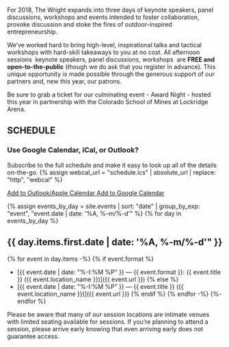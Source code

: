 For 2018, The Wright expands into three days of keynote speakers, panel discussions, workshops and events intended to foster collaboration, provoke discussion and stoke the fires of outdoor-inspired entrepreneurship.

We’ve worked hard to bring high-level, inspirational talks and tactical workshops with hard-skill takeaways to you at no cost. All afternoon sessions ­ keynote speakers, panel discussions, workshops ­ are **FREE and open-to-the-public** (though we do ask that you register in advance). This unique opportunity is made possible through the generous support of our partners and, new this year, our patrons. 

Be sure to grab a ticket for our culminating event - Award Night - hosted this year in partnership with the Colorado School of Mines at Lockridge Arena.

## SCHEDULE
### Use Google Calendar, iCal, or Outlook?
Subscribe to the full schedule and make it easy to look up all of the details on-the-go.
{% assign webcal_url = "schedule.ics" | absolute_url | replace: "http", "webcal" %}

<a class="calendar-button" href="{{ webcal_url }}">
  <i class="fa fa-calendar" aria-hidden="true"></i>
  Add to Outlook/Apple Calendar
</a>
<a class="calendar-button" href="http://www.google.com/calendar/render?cid={{ webcal_url }}" target="_blank">
  <i class="fa fa-calendar" aria-hidden="true"></i>
  Add to Google Calendar
</a>

{% assign events_by_day = 
  site.events | 
  sort: "date" | 
  group_by_exp: "event", "event.date | date: '%A, %-m/%-d'" %}
{% for day in events_by_day %}

## {{ day.items.first.date | date: '%A, %-m/%-d'" }}

{% for event in day.items -%}
{% if event.format %}
- [{{ event.date | date: "%-I:%M %P" }} &mdash; {{ event.format }}: {{ event.title }} ({{ event.location_name }})]({{ event.url }})
{% else %}
- [{{ event.date | date: "%-I:%M %P" }} &mdash; {{ event.title }} ({{ event.location_name }})]({{ event.url }})
{% endif %}
{% endfor -%}
{%- endfor %}

<span class="disclaimer">
Please be aware that many of our session locations are intimate venues with limited seating available for sessions. If you’re planning to attend a session, please arrive early knowing that even arriving early does not guarantee access.
</span>
